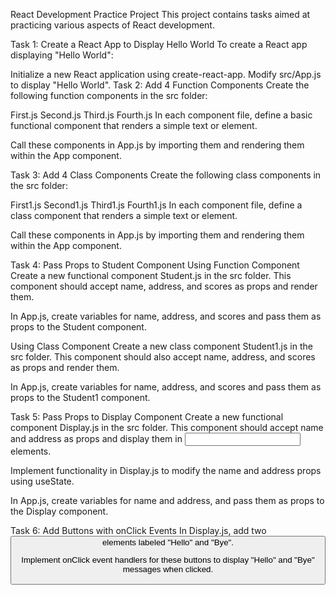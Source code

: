 React Development Practice Project
This project contains tasks aimed at practicing various aspects of React development.

Task 1: Create a React App to Display Hello World
To create a React app displaying "Hello World":

Initialize a new React application using create-react-app.
Modify src/App.js to display "Hello World".
Task 2: Add 4 Function Components
Create the following function components in the src folder:

First.js
Second.js
Third.js
Fourth.js
In each component file, define a basic functional component that renders a simple text or element.

Call these components in App.js by importing them and rendering them within the App component.

Task 3: Add 4 Class Components
Create the following class components in the src folder:

First1.js
Second1.js
Third1.js
Fourth1.js
In each component file, define a class component that renders a simple text or element.

Call these components in App.js by importing them and rendering them within the App component.

Task 4: Pass Props to Student Component
Using Function Component
Create a new functional component Student.js in the src folder. This component should accept name, address, and scores as props and render them.

In App.js, create variables for name, address, and scores and pass them as props to the Student component.

Using Class Component
Create a new class component Student1.js in the src folder. This component should also accept name, address, and scores as props and render them.

In App.js, create variables for name, address, and scores and pass them as props to the Student1 component.

Task 5: Pass Props to Display Component
Create a new functional component Display.js in the src folder. This component should accept name and address as props and display them in <input> elements.

Implement functionality in Display.js to modify the name and address props using useState.

In App.js, create variables for name and address, and pass them as props to the Display component.

Task 6: Add Buttons with onClick Events
In Display.js, add two <button> elements labeled "Hello" and "Bye".

Implement onClick event handlers for these buttons to display "Hello" and "Bye" messages when clicked.

